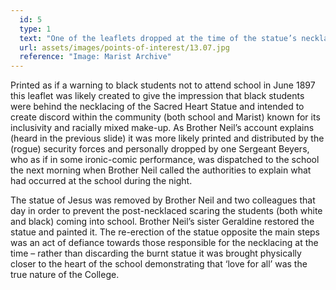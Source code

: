 ```yaml
---
  id: 5
  type: 1
  text: "One of the leaflets dropped at the time of the statue’s necklacing, collected by Brother Neil McGurk in 1987."
  url: assets/images/points-of-interest/13.07.jpg
  reference: "Image: Marist Archive"
---
```

Printed as if a warning to black students not to attend school in June 1897 this leaflet was likely created to give the impression that black students were behind the necklacing of the Sacred Heart Statue and intended to create discord within the community (both school and Marist) known for its inclusivity and racially mixed make-up. As Brother Neil’s account explains (heard in the previous slide) it was more likely printed and distributed by the (rogue) security forces and personally dropped by one Sergeant Beyers, who as if in some ironic-comic performance, was dispatched to the school the next morning when Brother Neil called the authorities to explain what had occurred at the school during the night. 

The statue of Jesus was removed by Brother Neil and two colleagues that day in order to prevent the post-necklaced scaring the students (both white and black) coming into school. Brother Neil’s sister Geraldine restored the statue and painted it. The re-erection of the statue opposite the main steps was an act of defiance towards those responsible for the necklacing at the time – rather than discarding the burnt statue it was brought physically closer to the heart of the school demonstrating that ‘love for all’ was the true nature of the College.

        